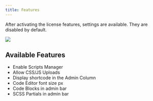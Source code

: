 ```yaml
---
title: Features
---
```


After activating the license features, settings are available. They are disabled by default.

![](../../img/features.png)

## Available Features

- Enable Scripts Manager
- Allow CSS/JS Uploads
- Display shortcode in the Admin Column
- Code Editor font size px
- Code Blocks in admin bar
- SCSS Partials in admin bar